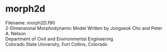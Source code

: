 # morph2d

Filename: morph2D.f90<br />
2-Dimensional Morphodynamic Model
Written by Jongseok Cho and Peter A. Nelson<br />
Department of Civil and Environmental Engineering<br />
Colorado State University, Fort Collins, Colorado<br />
